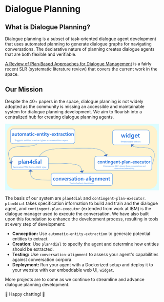 # Dialogue Planning

## What is Dialogue Planning?
Dialogue planning is a subset of task-oriented dialogue agent development that uses automated planning to generate dialogue graphs for navigating conversations. The declarative nature of planning creates dialogue agents that are both flexible and verifiable.

[A Review of Plan‑Based Approaches for Dialogue Management](https://link.springer.com/article/10.1007/s12559-022-09996-0#Bib1) is a fairly recent SLR (systematic literature review) that covers the current work in the space.

##  Our Mission
Despite the 40+ papers in the space, dialogue planning is not widely adopted as the community is missing an accessible and maintainable system for dialogue planning development. We aim to flourish into a centralized hub for creating dialogue planning agents.  

![Current Architecture](./architecture.PNG)

The basis of our system are `plan4dial` and `contingent-plan-executor`. `plan4dial` takes specification information to build and train and the dialogue agent, and `contingent-plan-executor` (extended from work at IBM) is the dialogue manager used to execute the conversation. We have also built upon this foundation to enhance the development process, resulting in tools at every step of development:  

- **Conception:** Use `automatic-entity-extraction` to generate potential entities to extract.
- **Creation**: Use `plan4dial` to specify the agent and determine how entities should be extracted.
- **Testing:** Use `conversation-alignment` to assess your agent's capabilities against conversation corpora.  
- **Deployment:** Run your agent with a Dockerized setup and deploy it to your website with our embeddable web UI, `widget`.  

More projects are to come as we continue to streamline and advance dialogue planning development.

🤖 Happy chatting! 🤖
